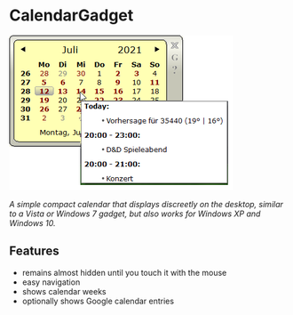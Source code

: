 CalendarGadget
==============
![Appearance](https://github.com/ThomasHeinrichSchmidt/qt-calendar-gadget/blob/master/Doc/qt-calendar-gadget.png?raw=true)


*A simple compact calendar that displays discreetly on the desktop, similar to a Vista or Windows 7 gadget, but also works for Windows XP and Windows 10.*

## Features
- remains almost hidden until you touch it with the mouse
- easy navigation
- shows calendar weeks
- optionally shows Google calendar entries

